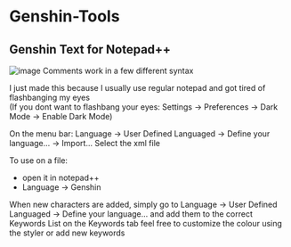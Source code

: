 # Genshin-Tools

## Genshin Text for Notepad++
![image](https://user-images.githubusercontent.com/46252567/211456041-2d9bcdd0-d344-40a8-b64f-07f2344897e5.png)
Comments work in a few different syntax

I just made this because I usually use regular notepad
and got tired of flashbanging my eyes
<br>(If you dont want to flashbang your eyes: Settings -> Preferences -> Dark Mode -> Enable Dark Mode)

On the menu bar: Language -> User Defined Languaged -> Define your language... -> Import...
Select the xml file

To use on a file:
- open it in notepad++
- Language -> Genshin

When new characters are added, simply go to Language -> User Defined Languaged -> Define your language...
and add them to the correct Keywords List on the Keywords tab
feel free to customize the colour using the styler or add new keywords
